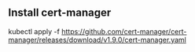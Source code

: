 ## Install cert-manager

kubectl apply -f https://github.com/cert-manager/cert-manager/releases/download/v1.9.0/cert-manager.yaml